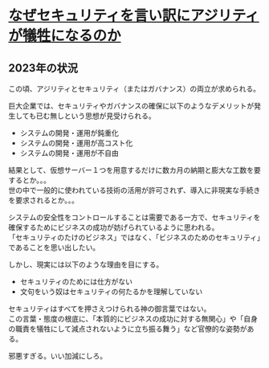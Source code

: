 # [なぜセキュリティを言い訳にアジリティが犠牲になるのか](https://bering.hatenadiary.com/entry/2023/04/04/163542)

## 2023年の状況

この頃、アジリティとセキュリティ（またはガバナンス）の両立が求められる。

巨大企業では、セキュリティやガバナンスの確保に以下のようなデメリットが発生しても已む無しという思想が見受けられる。

- システムの開発・運用が鈍重化
- システムの開発・運用が高コスト化
- システムの開発・運用が不自由

結果として、仮想サーバー１つを用意するだけに数カ月の納期と膨大な工数を要するとか。。。  
世の中で一般的に使われている技術の活用が許可されず、導入に非現実な手続きを要求されるとか。。。

システムの安全性をコントロールすることは需要である一方で、セキュリティを確保するためにビジネスの成功が妨げられているように思われる。  
「セキュリティのたけのビジネス」ではなく、「ビジネスのためのセキュリティ」であることを思い出したい。

しかし、現実には以下のような理由を目にする。

- セキュリティのためには仕方がない
- 文句をいう奴はセキュリティの何たるかを理解していない

セキュリティはすべてを押さえつけられる神の御言葉ではない。  
この言葉・態度の根底に、「本質的にビジネスの成功に対する無関心」や「自身の職責を犠牲にして減点されないように立ち振る舞う」など官僚的な姿勢がある。  

邪悪すぎる。いい加減にしろ。
